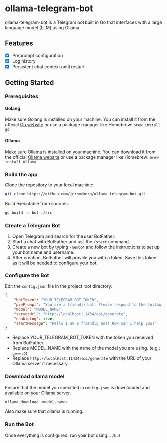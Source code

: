 # ollama-telegram-bot

ollama-telegram-bot is a Telegram bot built in Go that interfaces with a large language model (LLM) using Ollama.

## Features

- [X] Preprompt configuration
- [X] Log history
- [X] Persistent chat context until restart

## Getting Started

### Prerequisites

#### Golang

Make sure Golang is installed on your machine. You can install it from the official [Go website](https://golang.org/dl/) or use a package manager like Homebrew: `brew install go`

#### Ollama

Make sure Ollama is installed on your machine. You can download it from the official [Ollama website](https://ollama.com/download) or use a package manager like Homebrew: `brew install ollama`

### Build the app

Clone the repository to your local machine:

```bash
git clone https://github.com/jeromeberg/ollama-telegram-bot.git
```

Build executable from sources:

```bash
go build -o bot ./src
```

### Create a Telegram Bot

1.	Open Telegram and search for the user BotFather.
2.	Start a chat with BotFather and use the `/start` command.
3.	Create a new bot by typing `/newbot` and follow the instructions to set up your bot name and username.
4.	After creation, BotFather will provide you with a token. Save this token as it will be needed to configure your bot.

### Configure the Bot

Edit the `config.json` file in the project root directory:

```json
{
    "botToken": "YOUR_TELEGRAM_BOT_TOKEN",
    "prePrompt": "You are a friendly bot. Please respond to the following queries in a concise and helpful manner:\n",
    "model": "MODEL_NAME",
    "serverUrl": "http://localhost:11434/api/generate",
    "enableLog": true,
    "startMessage": "Hello I am a friendly bot! How can I help you?"
}
```

- Replace YOUR_TELEGRAM_BOT_TOKEN with the token you received from BotFather.
- Replace MODEL_NAME with the name of the model you are using. (e.g.: `gemma2`)
- Replace `http://localhost:11434/api/generate` with the URL of your Ollama server if necessary.

### Download ollama model

Ensure that the model you specified in `config.json` is downloaded and available on your Ollama server.

```bash
ollama download <model-name>
```

Also make sure that ollama is running.

### Run the Bot

Once everything is configured, run your bot using: `./bot`
